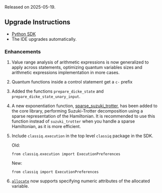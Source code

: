 Released on 2025-05-19.

## Upgrade Instructions

-   [Python SDK](../classiq_101/registration_installations.md/#platform-version-updates)
-   The IDE upgrades automatically.

### Enhancements

1. Value range analysis of arithmetic expressions is now generalized to apply
   across statements, optimizing quantum variables sizes and arithmetic expressions
   implementation in more cases.

2. Quantum functions inside a control statement get a `c-` prefix

3. Added the functions `prepare_dicke_state` and `prepare_dicke_state_unary_input`.

4. A new exponentiation function, [sparse_suzuki_trotter](../qmod-reference/api-reference/functions/core_library/exponentiation.md/#classiq.qmod.builtins.functions.exponentiation.sparse_suzuki_trotter),
   has been added to the core library, performing Suzuki-Trotter decomposition using a sparse representation
   of the Hamiltonian. It is recommended to use this function instead of `suzuki_trotter` when you handle a sparse Hamiltonian, as it is more efficient.

5. Include `classiq.execution` in the top level `classiq` package in the SDK.

    Old:

    ```
    from classiq.execution import ExecutionPreferences
    ```

    New:

    ```
    from classiq import ExecutionPreferences
    ```

6. [`allocate`](../qmod-reference/api-reference/operations.md/#classiq.qmod.builtins.operations.allocate) now
   supports specifying numeric attributes of the allocated variable.
